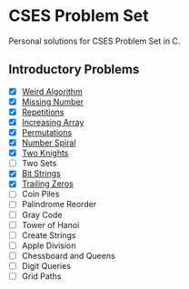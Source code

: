 # CSES Problem Set
Personal solutions for CSES Problem Set in C.

## Introductory Problems
- [x] [Weird Algorithm](https://github.com/goldenbergg/cses_ps/blob/main/intro/weird_algo.c)
- [x] [Missing Number](https://github.com/goldenbergg/cses_ps/blob/main/intro/miss_num.c)
- [x] [Repetitions](https://github.com/goldenbergg/cses_ps/blob/main/intro/rep.c)
- [x] [Increasing Array](https://github.com/goldenbergg/cses_ps/blob/main/intro/inc_arr.c)
- [x] [Permutations](https://github.com/goldenbergg/cses_ps/blob/main/intro/perms.c)
- [x] [Number Spiral](https://github.com/goldenbergg/cses_ps/blob/main/intro/num_spiral.c)
- [x] [Two Knights](https://github.com/goldenbergg/cses_ps/blob/main/intro/two_knights.c)
- [ ] Two Sets
- [x] [Bit Strings](https://github.com/goldenbergg/cses_ps/blob/main/intro/bit_strs.c)
- [x] [Trailing Zeros](https://github.com/goldenbergg/cses_ps/blob/main/intro/trail_zeros.c)
- [ ] Coin Piles
- [ ] Palindrome Reorder
- [ ] Gray Code
- [ ] Tower of Hanoi
- [ ] Create Strings
- [ ] Apple Division
- [ ] Chessboard and Queens
- [ ] Digit Queries
- [ ] Grid Paths
